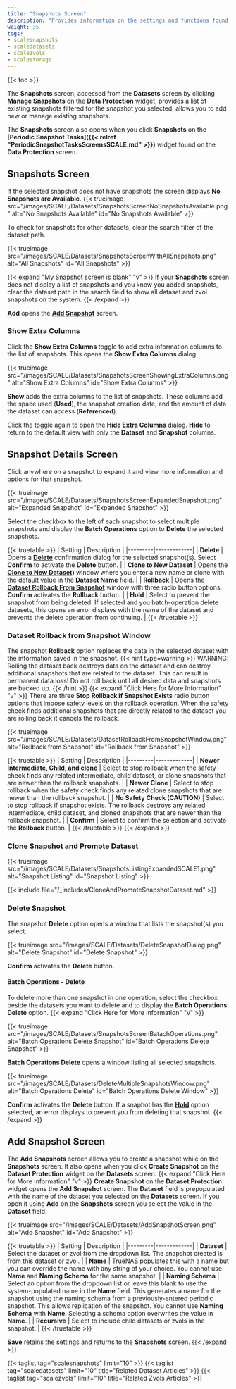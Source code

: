 ```yaml
---
title: "Snapshots Screen"
description: "Provides information on the settings and functions found on the Snapshots screen."
weight: 35 
tags:
- scalesnapshots
- scaledatasets
- scalezvols
- scalestorage
---
```


{{< toc >}}

The **Snapshots** screen, accessed from the **Datasets** screen by clicking **Manage Snapshots** on the **Data Protection** widget, provides a list of existing snapshots filtered for the snapshot you selected, allows you to add new or manage existing snapshots.

The **Snapshots** screen also opens when you click **Snapshots** on the **[Periodic Snapshot Tasks]({{< relref "PeriodicSnapshotTasksScreensSCALE.md" >}})** widget found on the **Data Protection** screen.

## Snapshots Screen

If the selected snapshot does not have snapshots the screen displays **No Snapshots are Available**.
{{< trueimage src="/images/SCALE/Datasets/SnapshotsScreenNoSnapshotsAvailable.png" alt="No Snapshots Available" id="No Snapshots Available" >}}

To check for snapshots for other datasets, clear the search filter of the dataset path.

{{< trueimage src="/images/SCALE/Datasets/SnapshotsScreenWithAllSnapshots.png" alt="All Snapshots" id="All Snapshots" >}}

{{< expand "My Snapshot screen is blank" "v" >}}
If your **Snapshots** screen does not display a list of snapshots and you know you added snapshots, clear the dataset path in the search field to show all dataset and zvol snapshots on the system.
{{< /expand >}}

**Add** opens the **[Add Snapshot](#add-snapshot-screen)** screen.

### Show Extra Columns

Click the **Show Extra Columns** toggle to add extra information columns to the list of snapshots. This opens the **Show Extra Columns** dialog.

{{< trueimage src="/images/SCALE/Datasets/SnapshotsScreenShowingExtraColumns.png" alt="Show Extra Columns" id="Show Extra Columns" >}}

**Show** adds the extra columns to the list of snapshots. These columns add the space used (**Used**), the snapshot creation date, and the amount of data the dataset can access (**Referenced**).

Click the toggle again to open the **Hide Extra Columns** dialog. **Hide** to return to the default view with only the **Dataset** and **Snapshot** columns.

## Snapshot Details Screen
Click anywhere on a snapshot to expand it and view more information and options for that snapshot.

{{< trueimage src="/images/SCALE/Datasets/SnapshotsScreenExpandedSnapshot.png" alt="Expanded Snapshot" id="Expanded Snapshot" >}}

Select the checkbox to the left of each snapshot to select multiple snapshots and display the **Batch Operations** option to **Delete** the selected snapshots.

{{< truetable >}}
| Setting | Description |
|---------|-------------|
| **Delete** | Opens a **[Delete](#delete-snapshot)** confirmation dialog for the selected snapshot(s). Select **Confirm** to activate the **Delete** button. |
| **Clone to New Dataset** | Opens the **[Clone to New Dataset](#clone-snapshot))** window where you enter a new name or clone with the default value in the **Dataset Name** field. |
| **Rollback** | Opens the **[Dataset Rollback From Snapshot](#dataset-rollback-from-snapshot-dialog)** window with three radio button options. **Confirm** activates the **Rollback** button. |
| **Hold** | Select to prevent the snapshot from being deleted. If selected and you batch-operation delete datasets, this opens an error displays with the name of the dataset and prevents the delete operation from continuing. |
{{< /truetable >}}

### Dataset Rollback from Snapshot Window
The snapshot **Rollback** option replaces the data in the selected dataset with the information saved in the snapshot.
{{< hint type=warning >}}
WARNING: Rolling the dataset back destroys data on the dataset and can destroy additional snapshots that are related to the dataset.
This can result in permanent data loss!
Do not roll back until all desired data and snapshots are backed up.
{{< /hint >}}
{{< expand "Click Here for More Information" "v" >}}
There are three **Stop Rollback if Snapshot Exists** radio button options that impose safety levels on the rollback operation.
When the safety check finds additional snapshots that are directly related to the dataset you are rolling back it cancels the rollback.

{{< trueimage src="/images/SCALE/Datasets/DatasetRollbackFromSnapshotWindow.png" alt="Rollback from Snapshot" id="Rollback from Snapshot" >}}

{{< truetable >}}
| Setting | Description |
|---------|-------------|
| **Newer Intermediate, Child, and clone** | Select to stop rollback when the safety check finds any related intermediate, child dataset, or clone snapshots that are newer than the rollback snapshots. |
| **Newer Clone** | Select to stop rollback when the safety check finds any related clone snapshots that are newer than the rollback snapshot. |
| **No Safety Check (CAUTION)** | Select to stop rollback if snapshot exists. The rollback destroys any related intermediate, child dataset, and cloned snapshots that are newer than the rollback snapshot.  |
| **Confirm** | Select to confirm the selection and activate the **Rollback** button. |
{{< /truetable >}}
{{< /expand >}}

### Clone Snapshot and Promote Dataset

{{< trueimage src="/images/SCALE/Datasets/SnapshotsListingExpandedSCALE1.png" alt="Snapshot Listing" id="Snapshot Listing" >}}

{{< include file="/_includes/CloneAndPromoteSnapshotDataset.md" >}}

### Delete Snapshot
The snapshot **Delete** option opens a window that lists the snapshot(s) you select.

{{< trueimage src="/images/SCALE/Datasets/DeleteSnapshotDialog.png" alt="Delete Snapshot" id="Delete Snapshot" >}}

**Confirm** activates the **Delete** button.

#### Batch Operations - Delete
To delete more than one snapshot in one operation, select the checkbox beside the datasets you want to delete and to display the **Batch Operations Delete** option.
{{< expand "Click Here for More Information" "v" >}}

{{< trueimage src="/images/SCALE/Datasets/SnapshotsScreenBatachOperations.png" alt="Batch Operations Delete Snapshot" id="Batch Operations Delete Snapshot" >}}

**Batch Operations Delete** opens a window listing all selected snapshots.

{{< trueimage src="/images/SCALE/Datasets/DeleteMultipleSnapshotsWindow.png" alt="Batch Operations Delete" id="Batch Operations Delete Window" >}}

**Confirm** activates the **Delete** button. If a snaphot has the **[Hold](#snapshot-details-screen)** option selected, an error displays to prevent you from deleting that snapshot.
{{< /expand >}}
## Add Snapshot Screen

The **Add Snapshots** screen allows you to create a snapshot while on the **Snapshots** screen. It also opens when you click **Create Snapshot** on the **Dataset Protection** widget on the **Datasets** screen.
{{< expand "Click Here for More Information" "v" >}}
**Create Snapshot** on the **Dataset Protection** widget opens the **Add Snapshot** screen. The **Dataset** field is prepopulated with the name of the dataset you selected on the **Datasets** screen. If you open it using **Add** on the **Snapshots** screen you select the value in the **Dataset** field.

{{< trueimage src="/images/SCALE/Datasets/AddSnapshotScreen.png" alt="Add Snapshot" id="Add Snapshot" >}}

{{< truetable >}}
| Setting | Description |
|---------|-------------|
| **Dataset** | Select the dataset or zvol from the dropdown list. The snapshot created is from this dataset or zvol. |
| **Name** | TrueNAS populates this with a name but you can override the name with any string of your choice. You cannot use **Name** and **Naming Schema** for the same snapshot. |
| **Naming Schema** | Select an option from the dropdown list or leave this blank to use the system-populated name in the **Name** field. This generates a name for the snapshot using the naming schema from a previously-entered periodic snapshot. This allows replication of the snapshot. You cannot use **Naming Schema** with **Name**. Selecting a schema option overwrites the value in **Name**. |
| **Recursive** | Select to include child datasets or zvols in the snapshot. |
{{< /truetable >}}

**Save** retains the settings and returns to the **Snapshots** screen.
{{< /expand >}}

{{< taglist tag="scalesnapshots" limit="10" >}}
{{< taglist tag="scaledatasets" limit="10" title="Related Dataset Articles" >}}
{{< taglist tag="scalezvols" limit="10" title="Related Zvols Articles" >}}
